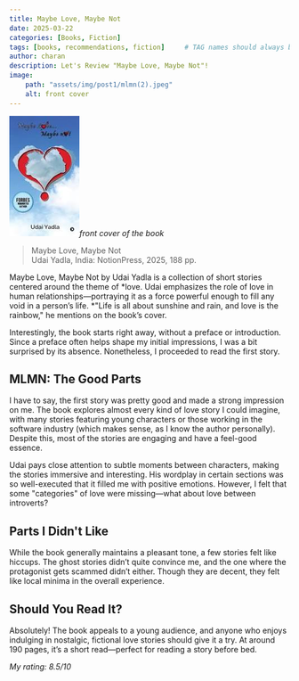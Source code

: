 ```yaml
---
title: Maybe Love, Maybe Not
date: 2025-03-22
categories: [Books, Fiction]
tags: [books, recommendations, fiction]     # TAG names should always be lowercase
author: charan
description: Let's Review "Maybe Love, Maybe Not"!
image:
    path: "assets/img/post1/mlmn(2).jpeg"
    alt: front cover
---
```


![Image of front cover of the book](assets/img/post1/mlmn.jpeg)*front cover of the book*

> Maybe Love, Maybe Not  
> Udai Yadla, India: NotionPress, 2025, 188 pp.  

Maybe Love, Maybe Not by Udai Yadla is a collection of short stories centered around the theme of *love. Udai emphasizes the role of love in human relationships—portraying it as a force powerful enough to fill any void in a person’s life. *"Life is all about sunshine and rain, and love is the rainbow," he mentions on the book’s cover.  

Interestingly, the book starts right away, without a preface or introduction. Since a preface often helps shape my initial impressions, I was a bit surprised by its absence. Nonetheless, I proceeded to read the first story.  

## MLMN: The Good Parts  
I have to say, the first story was pretty good and made a strong impression on me. The book explores almost every kind of love story I could imagine, with many stories featuring young characters or those working in the software industry (which makes sense, as I know the author personally). Despite this, most of the stories are engaging and have a feel-good essence.  

Udai pays close attention to subtle moments between characters, making the stories immersive and interesting. His wordplay in certain sections was so well-executed that it filled me with positive emotions. However, I felt that some "categories" of love were missing—what about love between introverts?  

## Parts I Didn't Like  
While the book generally maintains a pleasant tone, a few stories felt like hiccups. The ghost stories didn’t quite convince me, and the one where the protagonist gets scammed didn’t either. Though they are decent, they felt like local minima in the overall experience.  

## Should You Read It?  
Absolutely! The book appeals to a young audience, and anyone who enjoys indulging in nostalgic, fictional love stories should give it a try. At around 190 pages, it’s a short read—perfect for reading a story before bed.  

*My rating: 8.5/10*
